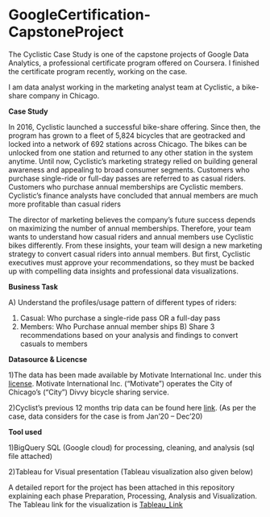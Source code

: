 # GoogleCertification-CapstoneProject
The Cyclistic Case Study is one of the capstone projects of Google Data Analytics, a professional certificate program offered on Coursera. I finished the certificate program recently, working on the case.

I am  data analyst working in the marketing analyst team at Cyclistic, a bike-share company in Chicago. 

**Case Study**

In 2016, Cyclistic launched a successful bike-share offering. Since then, the program has grown to a fleet of 5,824 bicycles that are geotracked and locked into a network of 692 stations across Chicago. The bikes can be unlocked from one station and returned to any other station in the system anytime. Until now, Cyclistic’s marketing strategy relied on building general awareness and appealing to broad consumer segments. Customers who purchase single-ride or full-day passes are referred to as casual riders. Customers who purchase annual memberships are Cyclistic members.  Cyclistic’s finance analysts have concluded that annual members are much more profitable than casual riders

The director of marketing believes the company’s future success depends on maximizing the number of annual memberships. 
Therefore, your team wants to understand how casual riders and annual members use Cyclistic bikes differently. From these insights, your team will design a new marketing strategy to convert casual riders into annual members. But first, Cyclistic executives must approve your recommendations, so they must be backed up with compelling data insights and professional data visualizations.

**Business Task**

A) Understand the profiles/usage pattern of different types of riders:
  1) Casual: Who purchase a single-ride pass OR a full-day pass
  2) Members: Who Purchase annual member ships
B) Share 3 recommendations based on your analysis and findings to convert casuals to members

**Datasource & Licencse**

1)The data has been made available by Motivate International Inc. under this [license](https://ride.divvybikes.com/data-license-agreement). Motivate International Inc. (“Motivate”) operates the City of Chicago’s (“City”) Divvy bicycle sharing service.

2)Cyclist’s previous 12 months trip data can be found here [link](https://divvy-tripdata.s3.amazonaws.com/index.html). (As per the case, data considers for the case is from Jan’20 – Dec’20)

**Tool used**

1)BigQuery SQL (Google cloud) for processing, cleaning, and analysis (sql file attached)

2)Tableau for Visual presentation (Tableau visualization also given below)


A detailed report for the project has been attached in this repository explaining each phase  Preparation, Processing, Analysis and Visualization. The Tableau link for the visualization is [Tableau_Link](https://public.tableau.com/app/profile/sahil.malhotra4271/viz/Ride_16434077031610/Dashboard1#1)
